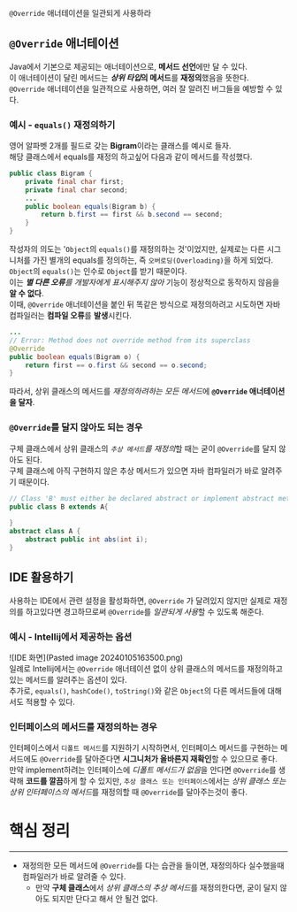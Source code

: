 `@Override` 애너테이션을 일관되게 사용하라
## `@Override` 애너테이션
Java에서 기본으로 제공되는 애너테이션으로, **메서드 선언**에만 달 수 있다.  
이 애너테이션이 달린 메서드는 ***상위 타입*의 메서드**를 **재정의**했음을 뜻한다.  
`@Override` 애너테이션을 일관적으로 사용하면, 여러 잘 알려진 버그들을 예방할 수 있다.  
### 예시 - `equals()` 재정의하기
영어 알파벳 2개를 필드로 갖는 **Bigram**이라는 클래스를 예시로 들자.  
해당 클래스에서 equals를 재정의 하고싶어 다음과 같이 메서드를 작성했다.  
```java
public class Bigram {  
    private final char first;  
    private final char second;
	...
	public boolean equals(Bigram b) {  
	    return b.first == first && b.second == second;  
	}
}
```
작성자의 의도는 '`Object`의 `equals()`를 재정의하는 것'이었지만, 실제로는 다른 시그니처를 가진 별개의 equals를 정의하는, 즉 `오버로딩(Overloading)`을 하게 되었다.  
`Object`의 `equals()`는 인수로 `Object`를 받기 때문이다.  
이는 ***별 다른 오류**를 개발자에게 표시해주지 않아* 기능이 정상적으로 동작하지 않음을 **알 수 없다**.  
이때, `@Override` 애너테이션을 붙인 뒤 똑같은 방식으로 재정의하려고 시도하면 자바 컴파일러는 **컴파일 오류**를 **발생**시킨다.  
```java
...
// Error: Method does not override method from its superclass
@Override  
public boolean equals(Bigram o) {  
    return first == o.first && second == o.second;  
}
```
따라서, 상위 클래스의 메서드를 *재정의하려하는 모든 메서드*에 **`@Override` 애너테이션을 달자**.  
### `@Override`를 달지 않아도 되는 경우
구체 클래스에서 상위 클래스의 *`추상 메서드`를 재정의*할 때는 굳이 `@Override`를 달지 않아도 된다.  
구체 클래스에 아직 구현하지 않은 추상 메서드가 있으면 자바 컴파일러가 바로 알려주기 때문이다.  
```java
// Class 'B' must either be declared abstract or implement abstract method 'abs(int)' in 'A'
public class B extends A{  
  
}
abstract class A {  
    abstract public int abs(int i);  
}
```
## IDE 활용하기
사용하는 IDE에서 관련 설정을 활성화하면, `@Override` 가 달려있지 않지만 실제로 재정의를 하고있다면 경고하므로써 `@Override`를 *일관되게 사용*할 수 있도록 해준다.  
### 예시 - Intellij에서 제공하는 옵션
![IDE 화면](Pasted image 20240105163500.png)  
일례로 Intellij에서는 `@Override` 애너테이션 없이 상위 클래스의 메서드를 재정의하고 있는 메서드를 알려주는 옵션이 있다.  
추가로, `equals()`, `hashCode()`, `toString()`와 같은 `Object`의 다른 메서드들에 대해서도 적용할 수 있다.  
### 인터페이스의 메서드를 재정의하는 경우
인터페이스에서 `디폴트 메서드`를 지원하기 시작하면서, 인터페이스 메서드를 구현하는 메서드에도 `@Override`를 달아준다면 **시그니처가 올바른지 재확인**할 수 있으므로 좋다.  
만약 implement하려는 인터페이스에 *디폴트 메서드가 없음*을 안다면 `@Override`를 생략해 **코드를 깔끔**하게 할 수 있지만, `추상 클래스 또는 인터페이스`에서는 *상위 클래스 또는 상위 인터페이스의 메서드*를 재정의할 때 `@Override`를 달아주는것이 좋다.  

# 핵심 정리
---
- 재정의한 모든 메서드에 `@Override`를 다는 습관을 들이면, 재정의하다 실수했을때 컴파일러가 바로 알려줄 수 있다.  
	- 만약 **구체 클래스**에서 *상위 클래스의 추상 메서드*를 재정의한다면, 굳이 달지 않아도 되지만 단다고 해서 안 될건 없다.
